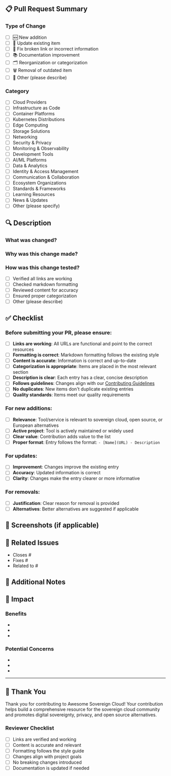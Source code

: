 ## 📋 Pull Request Summary

<!-- Provide a brief summary of your changes -->

### Type of Change
- [ ] 🆕 New addition
- [ ] 🔄 Update existing item
- [ ] 🐛 Fix broken link or incorrect information
- [ ] 📚 Documentation improvement
- [ ] 🗂️ Reorganization or categorization
- [ ] 🗑️ Removal of outdated item
- [ ] 🔧 Other (please describe)

### Category
<!-- Which section(s) does this PR affect? -->
- [ ] Cloud Providers
- [ ] Infrastructure as Code
- [ ] Container Platforms
- [ ] Kubernetes Distributions
- [ ] Edge Computing
- [ ] Storage Solutions
- [ ] Networking
- [ ] Security & Privacy
- [ ] Monitoring & Observability
- [ ] Development Tools
- [ ] AI/ML Platforms
- [ ] Data & Analytics
- [ ] Identity & Access Management
- [ ] Communication & Collaboration
- [ ] Ecosystem Organizations
- [ ] Standards & Frameworks
- [ ] Learning Resources
- [ ] News & Updates
- [ ] Other (please specify)

## 🔍 Description

<!-- Provide a detailed description of your changes -->

### What was changed?
<!-- Describe what you added, updated, or removed -->

### Why was this change made?
<!-- Explain the reasoning behind your changes -->

### How was this change tested?
<!-- Describe how you verified your changes work -->
- [ ] Verified all links are working
- [ ] Checked markdown formatting
- [ ] Reviewed content for accuracy
- [ ] Ensured proper categorization
- [ ] Other (please describe)

## ✅ Checklist

### Before submitting your PR, please ensure:

- [ ] **Links are working**: All URLs are functional and point to the correct resources
- [ ] **Formatting is correct**: Markdown formatting follows the existing style
- [ ] **Content is accurate**: Information is correct and up-to-date
- [ ] **Categorization is appropriate**: Items are placed in the most relevant section
- [ ] **Description is clear**: Each entry has a clear, concise description
- [ ] **Follows guidelines**: Changes align with our [Contributing Guidelines](https://github.com/your-username/awesome-sovereign/blob/main/CONTRIBUTING.md)
- [ ] **No duplicates**: New items don't duplicate existing entries
- [ ] **Quality standards**: Items meet our quality requirements

### For new additions:
- [ ] **Relevance**: Tool/service is relevant to sovereign cloud, open source, or European alternatives
- [ ] **Active project**: Tool is actively maintained or widely used
- [ ] **Clear value**: Contribution adds value to the list
- [ ] **Proper format**: Entry follows the format: `- [Name](URL) - Description`

### For updates:
- [ ] **Improvement**: Changes improve the existing entry
- [ ] **Accuracy**: Updated information is correct
- [ ] **Clarity**: Changes make the entry clearer or more informative

### For removals:
- [ ] **Justification**: Clear reason for removal is provided
- [ ] **Alternatives**: Better alternatives are suggested if applicable

## 📸 Screenshots (if applicable)

<!-- If your changes affect the visual presentation, please include screenshots -->

## 🔗 Related Issues

<!-- Link any related issues using "Closes #123" or "Fixes #456" -->

- Closes #
- Fixes #
- Related to #

## 📝 Additional Notes

<!-- Any additional information, context, or notes for reviewers -->

## 🎯 Impact

<!-- Describe the impact of your changes on the awesome-sovereign list -->

### Benefits
- 
- 
- 

### Potential Concerns
- 
- 
- 

---

## 🙏 Thank You

Thank you for contributing to Awesome Sovereign Cloud! Your contribution helps build a comprehensive resource for the sovereign cloud community and promotes digital sovereignty, privacy, and open source alternatives.

### Reviewer Checklist
- [ ] Links are verified and working
- [ ] Content is accurate and relevant
- [ ] Formatting follows the style guide
- [ ] Changes align with project goals
- [ ] No breaking changes introduced
- [ ] Documentation is updated if needed
